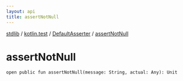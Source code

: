 ```yaml
---
layout: api
title: assertNotNull
---
```

[stdlib](../../index.md) / [kotlin.test](../index.md) / [DefaultAsserter](index.md) / [assertNotNull](assertNotNull.md)

# assertNotNull

```
open public fun assertNotNull(message: String, actual: Any): Unit
```
